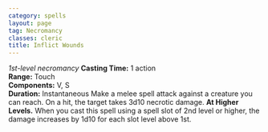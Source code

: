 ```yaml
---
category: spells
layout: page
tag: Necromancy
classes: cleric
title: Inflict Wounds 
---
```

_1st-level necromancy_ 
**Casting Time:** 1 action    
**Range:** Touch    
**Components:** V, S    
**Duration:** Instantaneous 
Make a melee spell attack against a creature you can reach. On a hit, the target takes 3d10 necrotic damage. 
**At Higher Levels.** When you cast this spell using a spell slot of 2nd level or higher, the damage increases by 1d10 for each slot level above 1st.